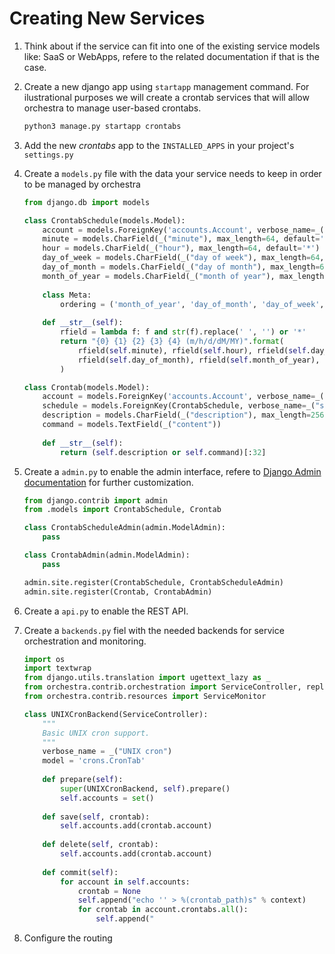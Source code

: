 # Creating New Services

1. Think about if the service can fit into one of the existing service models like: SaaS or WebApps, refere to the related documentation if that is the case.
2. Create a new django app using `startapp` management command. For ilustrational purposes we will create a crontab services that will allow orchestra to manage user-based crontabs.
    ```bash
    python3 manage.py startapp crontabs
    ```
3. Add the new *crontabs* app to the `INSTALLED_APPS` in your project's `settings.py`
3. Create a `models.py` file with the data your service needs to keep in order to be managed by orchestra
    ```python
    from django.db import models
    
    class CrontabSchedule(models.Model):
        account = models.ForeignKey('accounts.Account', verbose_name=_("account"))
        minute = models.CharField(_("minute"), max_length=64, default='*')
        hour = models.CharField(_("hour"), max_length=64, default='*')
        day_of_week = models.CharField(_("day of week"), max_length=64, default='*')
        day_of_month = models.CharField(_("day of month"), max_length=64, default='*')
        month_of_year = models.CharField(_("month of year"), max_length=64, default='*')
        
        class Meta:
            ordering = ('month_of_year', 'day_of_month', 'day_of_week', 'hour', 'minute')
        
        def __str__(self):
            rfield = lambda f: f and str(f).replace(' ', '') or '*'
            return "{0} {1} {2} {3} {4} (m/h/d/dM/MY)".format(
                rfield(self.minute), rfield(self.hour), rfield(self.day_of_week),
                rfield(self.day_of_month), rfield(self.month_of_year),
            )
    
    class Crontab(models.Model):
        account = models.ForeignKey('accounts.Account', verbose_name=_("account"))
        schedule = models.ForeignKey(CrontabSchedule, verbose_name=_("schedule"))
        description = models.CharField(_("description"), max_length=256, blank=True)
        command = models.TextField(_("content"))
        
        def __str__(self):
            return (self.description or self.command)[:32]
    ```

4. Create a `admin.py` to enable the admin interface, refere to [Django Admin documentation](https://docs.djangoproject.com/en/1.9/ref/contrib/admin/) for further customization.
    ```python
    from django.contrib import admin
    from .models import CrontabSchedule, Crontab

    class CrontabScheduleAdmin(admin.ModelAdmin):
        pass

    class CrontabAdmin(admin.ModelAdmin):
        pass

    admin.site.register(CrontabSchedule, CrontabScheduleAdmin)
    admin.site.register(Crontab, CrontabAdmin)
    ```

5. Create a `api.py` to enable the REST API.

6. Create a `backends.py` fiel with the needed backends for service orchestration and monitoring.
    ```python
    import os
    import textwrap
    from django.utils.translation import ugettext_lazy as _
    from orchestra.contrib.orchestration import ServiceController, replace
    from orchestra.contrib.resources import ServiceMonitor
    
    class UNIXCronBackend(ServiceController):
        """
        Basic UNIX cron support.
        """
        verbose_name = _("UNIX cron")
        model = 'crons.CronTab'
        
        def prepare(self):
            super(UNIXCronBackend, self).prepare()
            self.accounts = set()
        
        def save(self, crontab):
            self.accounts.add(crontab.account)
        
        def delete(self, crontab):
            self.accounts.add(crontab.account)
        
        def commit(self):
            for account in self.accounts:
                crontab = None
                self.append("echo '' > %(crontab_path)s" % context)
                for crontab in account.crontabs.all():
                    self.append("
    ```
7. Configure the routing




